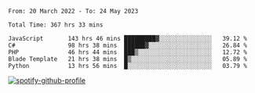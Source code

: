 <!--START_SECTION:waka-->

```text
From: 20 March 2022 - To: 24 May 2023

Total Time: 367 hrs 33 mins

JavaScript       143 hrs 46 mins █████████▓░░░░░░░░░░░░░░░   39.12 %
C#               98 hrs 38 mins  ██████▓░░░░░░░░░░░░░░░░░░   26.84 %
PHP              46 hrs 44 mins  ███▒░░░░░░░░░░░░░░░░░░░░░   12.72 %
Blade Template   21 hrs 38 mins  █▒░░░░░░░░░░░░░░░░░░░░░░░   05.89 %
Python           13 hrs 56 mins  █░░░░░░░░░░░░░░░░░░░░░░░░   03.79 %
```

<!--END_SECTION:waka-->
[![spotify-github-profile](https://spotify-github-profile.vercel.app/api/view?uid=c00zprrvy9xiloa9qnco3hmng&cover_image=true&theme=novatorem&show_offline=false&background_color=121212&bar_color=53b14f&bar_color_cover=false)](https://spotify-github-profile.vercel.app/api/view?uid=c00zprrvy9xiloa9qnco3hmng&redirect=true)
